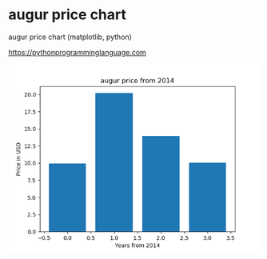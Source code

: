 # augur price chart 

augur price chart (matplotlib, python)

https://pythonprogramminglanguage.com

<img src='chart.png'>
